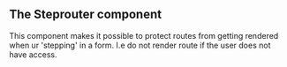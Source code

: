 ## The Steprouter component

This component makes it possible to protect routes from getting rendered when ur 'stepping' in a form. I.e do not render
route if the user does not have access.
